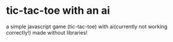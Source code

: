 # tic-tac-toe with an ai
a simple javascript game (tic-tac-toe) with ai(currently not working correctly!) made without libraries!

